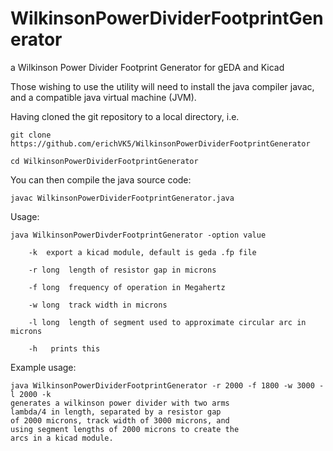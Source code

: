 # WilkinsonPowerDividerFootprintGenerator
a Wilkinson Power Divider Footprint Generator for gEDA and Kicad

Those wishing to use the utility will need to install the java compiler javac, and a compatible java virtual machine (JVM).

Having cloned the git repository to a local directory, i.e.

	git clone https://github.com/erichVK5/WilkinsonPowerDividerFootprintGenerator

	cd WilkinsonPowerDividerFootprintGenerator

You can then compile the java source code:

	javac WilkinsonPowerDividerFootprintGenerator.java


Usage:

	java WilkinsonPowerDivderFootprintGenerator -option value

		-k	export a kicad module, default is geda .fp file

		-r long	 length of resistor gap in microns

		-f long	 frequency of operation in Megahertz

		-w long	 track width in microns

		-l long	 length of segment used to approximate circular arc in microns

		-h	 prints this

Example usage:

	java WilkinsonPowerDividerFootprintGenerator -r 2000 -f 1800 -w 3000 -l 2000 -k
	generates a wilkinson power divider with two arms
	lambda/4 in length, separated by a resistor gap
	of 2000 microns, track width of 3000 microns, and
	using segment lengths of 2000 microns to create the
	arcs in a kicad module.

